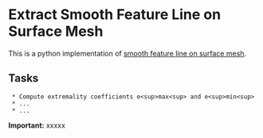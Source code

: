 # Extract Smooth Feature Line on Surface Mesh

This is a python implementation of [smooth feature line on surface mesh](https://www.mi.fu-berlin.de/en/math/groups/ag-geom/publications/db/feature.pdf).

## Tasks
     * Compute extremality coefficients e<sup>max<sup> and e<sup>min<sup>
     * ...
     * ...
     
**Important:** xxxxx